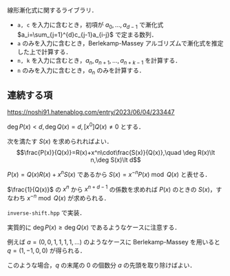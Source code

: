 線形漸化式に関するライブラリ．

- `a, c` を入力に含むとき，初項が $a_0,\dots,a_{d-1}$ で漸化式 $a_i=\sum_{j=1}^{d}c_{j-1}a_{i-j}$ で定まる数列．
- `a` のみを入力に含むとき，Berlekamp-Massey アルゴリズムで漸化式を推定した上で計算する．
- `n, k` を入力に含むとき，$a_n,a_{n+1},\dots,a_{n+k-1}$ を計算する．
- `n` のみを入力に含むとき，$a_n$ のみを計算する．


## 連続する項

https://noshi91.hatenablog.com/entry/2023/06/04/233447

$\deg P(x)\lt d,\deg Q(x)=d,[x^0]Q(x)\neq 0$ とする．

次を満たす $S(x)$ を求められればよい．
$$\frac{P(x)}{Q(x)}=R(x)+x^n\cdot\frac{S(x)}{Q(x)},\quad \deg R(x)\lt n,\deg S(x)\lt d$$

$P(x)=Q(x)R(x)+x^nS(x)$ であるから $S(x)=x^{-n}P(x)\bmod Q(x)$ と表せる．

$\frac{1}{Q(x)}$ の $x^n$ から $x^{n+d-1}$ の係数を求めれば $P(x)$ のときの $S(x)$，すなわち $x^{-n}\bmod Q(x)$ が求められる．

`inverse-shift.hpp` で実装．

実質的に $\deg P(x)\geq\deg Q(x)$ であるようなケースに注意する．

例えば $a=(0,0,1,1,1,1,\dots)$ のようなケースに Berlekamp-Massey を用いると $q=(1,-1,0,0)$ が得られる．

このような場合，$q$ の末尾の $0$ の個数分 $a$ の先頭を取り除けばよい．